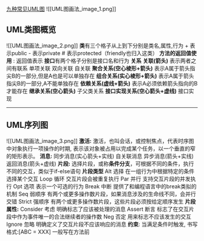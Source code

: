 [九种常见UML图](https://www.cnblogs.com/hzxll/p/16190230.html)
![[UML图画法_image_1.png]]
## **UML类图概览**
![[UML图画法_image_2.png]]
**类**有三个格子从上到下分别是类名,属性,行为
	+ 表示public
	-  表示private
	# 表示protected（friendly也归入这类）
	**方法的返回值使用**  : 返回值表示
**接口**有两个格子分别是接口名和行为
**关系**
	**关联(箭头)**
		表示两者之间有联系
		单项关联
		双向关联
		自关联
	**聚合关系(空心棱形+箭头)**
		表示A属于箭头指尖B的一部分,但是A也是可以单独存在
	**组合关系(实心棱形+箭头)**
		表示A属于箭头指尖B的一部分,A不能单独存在
	**依赖关系(虚线+箭头)**
		表示A必须依赖箭头指向的B才能存在
	**继承关系(空心箭头)**
		子父类关系
	**接口实现关系(空心箭头+虚线)**
		接口实现

---
## UML序列图
![[UML图画法_image_3.png]]
**激活:**
	激活，也叫会话，或控制焦点，代表时序图中对象执行一项操作的时期, 表示该对象被占用以完成某个任务，以一个垂直的窄的矩形表示。
**消息:**
	同步消息(实心箭头+实线) 自关联消息
	异步消息(箭头+实线)
	返回消息(箭头+虚线)
**片段:**
	选择片段，或称**条件分支**，可根据不同的条件，执行不同的交互，类似于if-else语句
	**片段类型**
		Alt	选择	       在一组行为中根据特定的条件选择某个交互
		Loop	循环	     交互片段会被重复执行
		Par	并行	         支持交互片段的并发执行
		Opt	选项	           表示一个可选的行为
		Break	中断	           提供了和编程语言中的break类拟的机制
		Seq	弱顺序	          有两个或更多操作数片段，如果消息涉及的生命线不同，会并行交错
		Strict	强顺序	        有两个或更多操作数片段，这些片段必须按给定顺序发生
	**片段属性:**
		Consider	考虑	    明确标志了应该被处理的消息
		Assert	断言	       标志了在交互片段中作为事件唯一的合法继续者的操作数
		Neg	否定	            用来标志不应该发生的交互
		Ignore	忽略	        明确定义了交互片段不应该响应的消息
**约束**:
	当满足条件时触发,
	书写格式:[ABC = XXX]  一般写在方法前



















